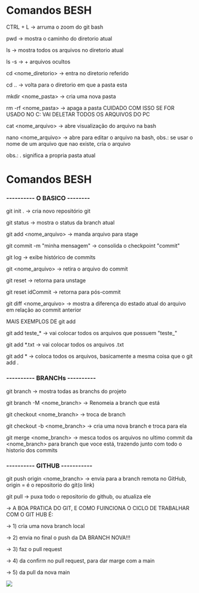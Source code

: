 # Comandos BESH

CTRL + L    -> arruma o zoom do git bash

pwd                         -> mostra o caminho do diretorio atual

ls                          -> mostra todos os arquivos no diretorio atual

ls -s                       -> + arquivos ocultos

cd <nome_diretorio>         -> entra no diretorio referido

cd ..                       -> volta para o diretorio em que a pasta esta

mkdir <nome_pasta>          -> cria uma nova pasta

rm -rf <nome_pasta>         -> apaga a pasta CUIDADO COM ISSO SE FOR USADO NO C: VAI DELETAR TODOS OS ARQUIVOS DO PC

cat <nome_arquivo>          -> abre visualização do arquivo na bash

nano <nome_arquivo>         -> abre para editar o arquivo na bash, obs.: se usar o nome de um arquivo que nao existe, cria o arquivo

obs.: . significa a propria pasta atual

# Comandos BESH

### ---------- O BASICO --------

git init .						    -> cria novo repositório git

git status                     		-> mostra o status da branch atual

git add <nome_arquivo>            	-> manda arquivo para stage

git commit -m "minha mensagem"     	-> consolida o checkpoint "commit"

git log                           	-> exibe histórico de commits

git <nome_arquivo>           	    -> retira o arquivo do commit

git reset                        	-> retorna para unstage

git reset idCommit             		-> retorna para pós-commit

git diff <nome_arquivo>             -> mostra a diferença do estado atual do arquivo em relação ao commit anterior

MAIS EXEMPLOS DE git add

git add teste_*                     -> vai colocar todos os arquivos que possuem "teste_"

git add *.txt                       -> vai colocar todos os arquivos .txt 

git add *                           -> coloca todos os arquivos, basicamente a mesma coisa que o git add .


### ---------- BRANCHs ----------

git branch 					        -> mostra todas as branchs do projeto

git branch -M <nome_branch>		    -> Renomeia a branch que está

git checkout <nome_branch>			-> troca de branch

git checkout -b <nome_branch>		-> cria uma nova branch e troca para ela

git merge <nome_branch>             -> mesca todos os arquivos no ultimo commit da <nome_branch> para  branch que voce está, trazendo junto com todo o historio dos commits


### ---------- GITHUB -----------

git push origin <nome_branch> 		-> envia para a branch remota no GitHub, origin = é o repositorio do git(o link)

git pull                            -> puxa todo o repositorio do github, ou atualiza ele
  
-> A BOA PRATICA DO GIT, E COMO FUINCIONA O CICLO DE TRABALHAR COM O GIT HUB É:

-> 1) cria uma nova branch local

-> 2) envia no final o push da DA BRANCH NOVA!!!

-> 3) faz o pull request 

-> 4) da confirm no pull request, para dar marge com a main

-> 5) da pull da nova main

![](https://i.imgur.com/hDmJgsC.png)

